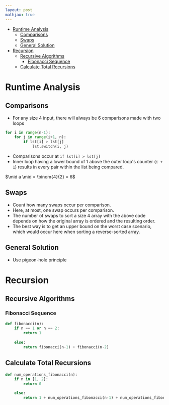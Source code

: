 ```yaml
---
layout: post
mathjax: true
---
```


- [Runtime Analysis](#runtime-analysis)
    - [Comparisons](#comparisons)
    - [Swaps](#swaps)
    - [General Solution](#general-solution)
- [Recursion](#recursion)
    - [Recursive Algorithms](#recursive-algorithms)
        - [Fibonacci Sequence](#fibonacci-sequence)
    - [Calculate Total Recursions](#calculate-total-recursions)

# Runtime Analysis

## Comparisons
* For any size 4 input, there will always be 6 comparisons made with two loops

```py
for i in range(n-1):
	for j in range(i+1, n):
		if lst[i] > lst[j]
			lst.switch(i, j)
```

* Comparisons occur at `if lst[i] > lst[j]`
* Inner loop having a lower bound of 1 above the outer loop's counter (`i + 1`) results in every pair within the list being compared.

$\mid a \mid = \binom{4}{2} = 6$

## Swaps
* Count how many swaps occur per comparison.
* Here, at most, one swap occurs per comparison.
* The number of swaps to sort a size 4 array with the above code depends on how the original array is ordered and the resulting order.
* The best way is to get an upper bound on the worst case scenario, which would occur here when sorting a reverse-sorted array.

## General Solution
* Use pigeon-hole principle

# Recursion

## Recursive Algorithms

### Fibonacci Sequence
```py
def fibonacci(n):
    if n == 1 or n == 2:
        return 1
    
    else:
        return fibonacci(n-1) + fibonacci(n-2)
```

## Calculate Total Recursions

```py
def num_operations_fibonacci(n):
    if n in [1, 2]:
        return 0

    else:
        return 1 + num_operations_fibonacci(n-1) + num_operations_fibonacci(n-2)
```